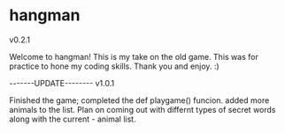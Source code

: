 # hangman
v0.2.1

Welcome to hangman! This is my take on the old game.
This was for practice to hone my coding skills.
Thank you and enjoy. :)



-------UPDATE--------
v1.0.1

Finished the game; completed the def playgame() 
funcion. added more animals to the list. Plan 
on coming out with differnt types of secret words 
along with the current - animal list.
